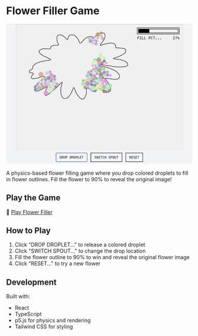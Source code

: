 # Flower Filler Game

![Flower Filler](demo.png)

A physics-based flower filling game where you drop colored droplets to fill in flower outlines. Fill the flower to 90% to reveal the original image!

## Play the Game

🌸 [Play Flower Filler](https://semajyllek.github.io/flower-filler)

## How to Play

1. Click "DROP DROPLET..." to release a colored droplet
2. Click "SWITCH SPOUT..." to change the drop location
3. Fill the flower outline to 90% to win and reveal the original flower image
4. Click "RESET..." to try a new flower

## Development

Built with:
- React
- TypeScript
- p5.js for physics and rendering
- Tailwind CSS for styling